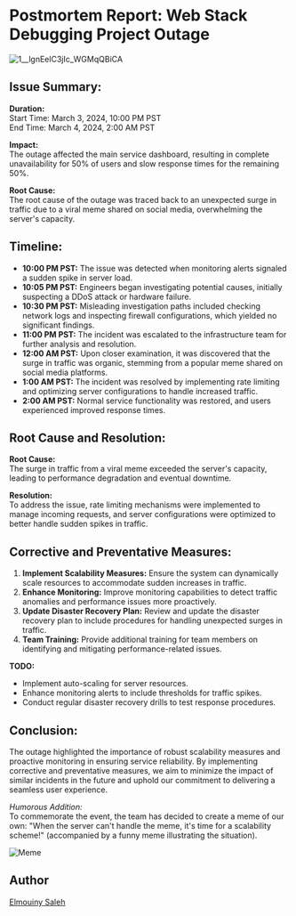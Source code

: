 # Postmortem Report: Web Stack Debugging Project Outage
![1__lgnEelC3jIc_WGMqQBiCA](https://github.com/Elmouinysaleh/alx-system_engineering-devops/assets/36488900/12af39bb-e4ce-471b-b907-3396b245837f)

## Issue Summary:

**Duration:**  
Start Time: March 3, 2024, 10:00 PM PST  
End Time: March 4, 2024, 2:00 AM PST

**Impact:**  
The outage affected the main service dashboard, resulting in complete unavailability for 50% of users and slow response times for the remaining 50%.

**Root Cause:**  
The root cause of the outage was traced back to an unexpected surge in traffic due to a viral meme shared on social media, overwhelming the server's capacity.

## Timeline:

- **10:00 PM PST:** The issue was detected when monitoring alerts signaled a sudden spike in server load.
- **10:05 PM PST:** Engineers began investigating potential causes, initially suspecting a DDoS attack or hardware failure.
- **10:30 PM PST:** Misleading investigation paths included checking network logs and inspecting firewall configurations, which yielded no significant findings.
- **11:00 PM PST:** The incident was escalated to the infrastructure team for further analysis and resolution.
- **12:00 AM PST:** Upon closer examination, it was discovered that the surge in traffic was organic, stemming from a popular meme shared on social media platforms.
- **1:00 AM PST:** The incident was resolved by implementing rate limiting and optimizing server configurations to handle increased traffic.
- **2:00 AM PST:** Normal service functionality was restored, and users experienced improved response times.

## Root Cause and Resolution:

**Root Cause:**  
The surge in traffic from a viral meme exceeded the server's capacity, leading to performance degradation and eventual downtime.

**Resolution:**  
To address the issue, rate limiting mechanisms were implemented to manage incoming requests, and server configurations were optimized to better handle sudden spikes in traffic.

## Corrective and Preventative Measures:

1. **Implement Scalability Measures:** Ensure the system can dynamically scale resources to accommodate sudden increases in traffic.
2. **Enhance Monitoring:** Improve monitoring capabilities to detect traffic anomalies and performance issues more proactively.
3. **Update Disaster Recovery Plan:** Review and update the disaster recovery plan to include procedures for handling unexpected surges in traffic.
4. **Team Training:** Provide additional training for team members on identifying and mitigating performance-related issues.

**TODO:**
- Implement auto-scaling for server resources.
- Enhance monitoring alerts to include thresholds for traffic spikes.
- Conduct regular disaster recovery drills to test response procedures.

## Conclusion:
The outage highlighted the importance of robust scalability measures and proactive monitoring in ensuring service reliability. By implementing corrective and preventative measures, we aim to minimize the impact of similar incidents in the future and uphold our commitment to delivering a seamless user experience.

*Humorous Addition:*  
To commemorate the event, the team has decided to create a meme of our own: "When the server can't handle the meme, it's time for a scalability scheme!" (accompanied by a funny meme illustrating the situation).

![Meme](https://media.giphy.com/media/3oEjHCWYp8gDCjBnbm/giphy.gif)



## Author
[Elmouiny Saleh](https://github.com/Elmouinysaleh)

